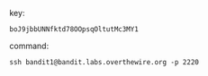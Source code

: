 key: 

`boJ9jbbUNNfktd78OOpsqOltutMc3MY1`

command:

`ssh bandit1@bandit.labs.overthewire.org -p 2220`
